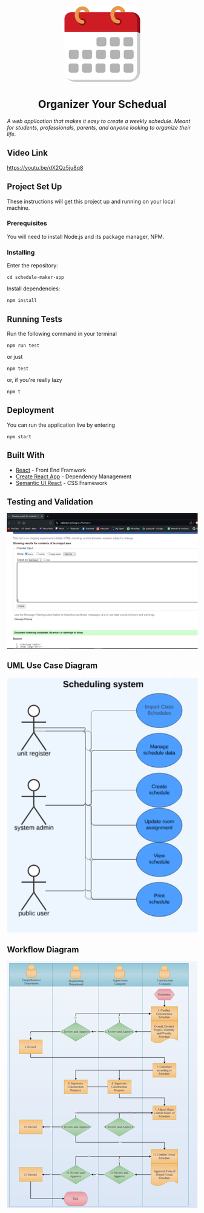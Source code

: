 <p align="center">
<img src="/cal512.png" alt="Calendar icon" width="200">
</p>

<h1 align="center"> Organizer Your Schedual </h1>

<em>A web application that makes it easy to create a weekly schedule. Meant for students, professionals, parents, and anyone looking to organize their life.</em>

## Video Link

https://youtu.be/dX2Qz5ju8q8

## Project Set Up

These instructions will get this project up and running on your local machine.

### Prerequisites

You will need to install Node.js and its package manager, NPM.

### Installing

Enter the repository:

```
cd schedule-maker-app
```

Install dependencies:

```
npm install
```

## Running Tests

Run the following command in your terminal

```
npm run test
```

or just

```
npm test
```

or, if you're really lazy

```
npm t
```

## Deployment

You can run the application live by entering

```
npm start
```

## Built With

- [React](https://reactjs.org/) - Front End Framwork
- [Create React App](https://github.com/facebookincubator/create-react-app) - Dependency Management
- [Semantic UI React](https://react.semantic-ui.com/) - CSS Framework

## Testing and Validation

<p align="center">
<img src="/Tests.png" alt="Calendar icon" width="600" hight="400">
</p>

## UML Use Case Diagram

<p align="center">
<img src="/uml.png" alt="Calendar icon" width="600" hight="400">
</p>

## Workflow Diagram

<p align="center">
<img src="/sched.png" alt="Calendar icon" width="600" hight="800">
</p>
